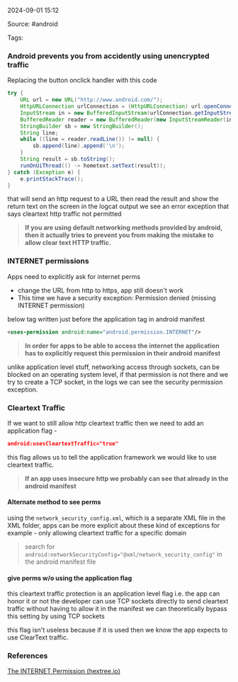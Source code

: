 
2024-09-01 15:12

Source: #android 

Tags: 
### Android prevents you from accidently using unencrypted traffic 

Replacing the button onclick handler with this code
```java
try {  
    URL url = new URL("http://www.android.com/");  
    HttpURLConnection urlConnection = (HttpURLConnection) url.openConnection();  
    InputStream in = new BufferedInputStream(urlConnection.getInputStream());  
    BufferedReader reader = new BufferedReader(new InputStreamReader(in));  
    StringBuilder sb = new StringBuilder();  
    String line;  
    while ((line = reader.readLine()) != null) {  
        sb.append(line).append('\n');  
    }  
    String result = sb.toString();  
    runOnUiThread(() -> hometext.setText(result));  
} catch (Exception e) {  
    e.printStackTrace();  
}
```
that will send an http request to a URL then read the result and show the return text on the screen 
in the logcat output we see an error exception that says cleartext http traffic not permitted

> **If you are using default networking methods provided by android, then it actually tries to prevent you from making the mistake to allow clear text HTTP traffic.**
### INTERNET permissions

Apps need to explicitly ask for internet perms
- change the URL from http to https, app still doesn't work 
- This time we have a security exception: Permission denied (missing INTERNET permission)

below tag written just before the application tag in android manifest
```xml
<uses-permission android:name="android.permission.INTERNET"/>
```
> **In order for apps to be able to access the internet the application has to explicitly request this permission in their android manifest**

unlike application level stuff, networking access through sockets, can be blocked on an operating system level,
if that permission is not there and we try to create a TCP socket, in the logs we can see the security permission exception.
### Cleartext Traffic 

If we want to still allow http cleartext traffic then we need to add an application flag -
```json
android:usesCleartextTraffic="true"
```
this flag allows us to tell the application framework we would like to use cleartext traffic.

> **If an app uses insecure http we probably can see that already in the android manifest** 
#### Alternate method to see perms

using the `network_security_config.xml`, which is a separate XML file in the XML folder, 
apps can be more explicit about these kind of exceptions 
for example - only allowing cleartext traffic for a specific domain 

> search for `android:networkSecurityConfig="@xml/network_security_config"` in the android manifest file 
#### give perms w/o using the application flag 

this cleartext traffic protection is an application level flag i.e. the app can honor it or not
the developer can use TCP sockets directly to send cleartext traffic without having to allow it in the manifest 
we can theoretically bypass this setting by using TCP sockets 

this flag isn't useless because if it is used then we know the app expects to use ClearText traffic. 


### References
[The INTERNET Permission (hextree.io)](https://app.hextree.io/courses/network-interception/android-networking-basics/the-internet-permission)
